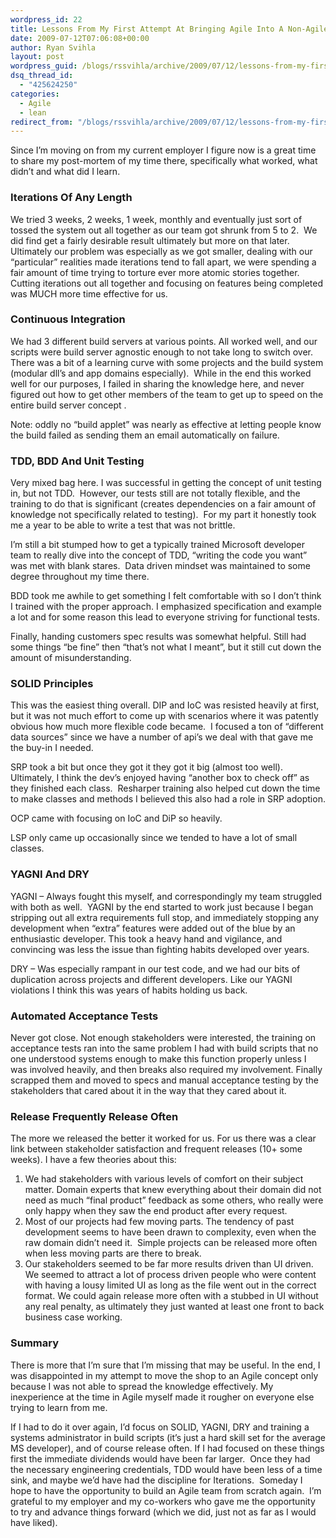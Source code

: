 ```yaml
---
wordpress_id: 22
title: Lessons From My First Attempt At Bringing Agile Into A Non-Agile shop.
date: 2009-07-12T07:06:08+00:00
author: Ryan Svihla
layout: post
wordpress_guid: /blogs/rssvihla/archive/2009/07/12/lessons-from-my-first-attempt-at-bringing-agile-into-a-non-agile-shop.aspx
dsq_thread_id:
  - "425624250"
categories:
  - Agile
  - lean
redirect_from: "/blogs/rssvihla/archive/2009/07/12/lessons-from-my-first-attempt-at-bringing-agile-into-a-non-agile-shop.aspx/"
---
```

Since I’m moving on from my current employer I figure now is a great time to share my post-mortem of my time there, specifically what worked, what didn’t and what did I learn.

### 

### Iterations Of Any Length

We tried 3 weeks, 2 weeks, 1 week, monthly and eventually just sort of tossed the system out all together as our team got shrunk from 5 to 2.&#160; We did find get a fairly desirable result ultimately but more on that later.&#160; Ultimately our problem was especially as we got smaller, dealing with our “particular” realities made iterations tend to fall apart, we were spending a fair amount of time trying to torture ever more atomic stories together.&#160; Cutting iterations out all together and focusing on features being completed was MUCH more time effective for us.

### Continuous Integration 

We had 3 different build servers at various points. All worked well, and our scripts were build server agnostic enough to not take long to switch over. There was a bit of a learning curve with some projects and the build system (modular dll’s and app domains especially).&#160; While in the end this worked well for our purposes, I failed in sharing the knowledge here, and never figured out how to get other members of the team to get up to speed on the entire build server concept .&#160; 

Note: oddly no “build applet” was nearly as effective at letting people know the build failed as sending them an email automatically on failure. 

### TDD, BDD And Unit Testing

Very mixed bag here. I was successful in getting the concept of unit testing in, but not TDD.&#160; However, our tests still are not totally flexible, and the training to do that is significant (creates dependencies on a fair amount of knowledge not specifically related to testing).&#160; For my part it honestly took me a year to be able to write a test that was not brittle.&#160; 

I’m still a bit stumped how to get a typically trained Microsoft developer team to really dive into the concept of TDD, “writing the code you want” was met with blank stares.&#160; Data driven mindset was maintained to some degree throughout my time there.

BDD took me awhile to get something I felt comfortable with so I don’t think I trained with the proper approach. I emphasized specification and example a lot and for some reason this lead to everyone striving for functional tests.&#160; 

Finally, handing customers spec results was somewhat helpful. Still had some things “be fine” then “that’s not what I meant”, but it still cut down the amount of misunderstanding.

### SOLID Principles

This was the easiest thing overall. DIP and IoC was resisted heavily at first, but it was not much effort to come up with scenarios where it was patently obvious how much more flexible code became.&#160; I focused a ton of “different data sources” since we have a number of api’s we deal with that gave me the buy-in I needed.

SRP took a bit but once they got it they got it big (almost too well). Ultimately, I think the dev’s enjoyed having “another box to check off” as they finished each class.&#160; Resharper training also helped cut down the time to make classes and methods I believed this also had a role in SRP adoption. 

OCP came with focusing on IoC and DiP so heavily.

LSP only came up occasionally since we tended to have a lot of small classes.

### YAGNI And DRY

YAGNI &#8211; Always fought this myself, and correspondingly my team struggled with both as well.&#160; YAGNI by the end started to work just because I began stripping out all extra requirements full stop, and immediately stopping any development when “extra” features were added out of the blue by an enthusiastic developer. This took a heavy hand and vigilance, and convincing was less the issue than fighting habits developed over years.

DRY – Was especially rampant in our test code, and we had our bits of duplication across projects and different developers. Like our YAGNI violations I think this was years of habits holding us back.

### 

### Automated Acceptance Tests

Never got close. Not enough stakeholders were interested, the training on acceptance tests ran into the same problem I had with build scripts that no one understood systems enough to make this function properly unless I was involved heavily, and then breaks also required my involvement. Finally scrapped them and moved to specs and manual acceptance testing by the stakeholders that cared about it in the way that they cared about it.

### Release Frequently Release Often

The more we released the better it worked for us. For us there was a clear link between stakeholder satisfaction and frequent releases (10+ some weeks). I have a few theories about this:

  1. We had stakeholders with various levels of comfort on their subject matter. Domain experts that knew everything about their domain did not need as much “final product” feedback as some others, who really were only happy when they saw the end product after every request. 
  2. Most of our projects had few moving parts. The tendency of past development seems to have been drawn to complexity, even when the raw domain didn’t need it.&#160; Simple projects can be released more often when less moving parts are there to break.
  3. Our stakeholders seemed to be far more results driven than UI driven. We seemed to attract a lot of process driven people who were content with having a lousy limited UI as long as the file went out in the correct format. We could again release more often with a stubbed in UI without any real penalty, as ultimately they just wanted at least one front to back business case working.

### Summary

There is more that I’m sure that I’m missing that may be useful. In the end, I was disappointed in my attempt to move the shop to an Agile concept only because I was not able to spread the knowledge effectively. My inexperience at the time in Agile myself made it rougher on everyone else trying to learn from me.

If I had to do it over again, I’d focus on SOLID, YAGNI, DRY and training a systems administrator in build scripts (it’s just a hard skill set for the average MS developer), and of course release often. If I had focused on these things first the immediate dividends would have been far larger.&#160; Once they had the necessary engineering credentials, TDD would have been less of a time sink, and maybe we’d have had the discipline for Iterations.&#160; Someday I hope to have the opportunity to build an Agile team from scratch again.&#160; I’m grateful to my employer and my co-workers who gave me the opportunity to try and advance things forward (which we did, just not as far as I would have liked).